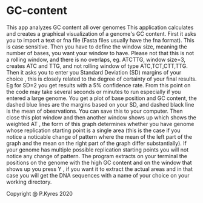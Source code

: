 # GC-content
This app analyzes GC content all over genomes
This application calculates and creates a graphical visualization of a genome's GC content.
First it asks you to import a text or fna file (Fasta files usually have the fna format). This is case sensitive.
Then you have to define the window size, meaning the number of bases, you want your window to have. 
Please not that this is not a rolling window, and there is no overlaps, eg. ATCTTG, window size=3, creates ATC and TTG, and not rolling window of type ATC,TCT,CTT,TTG.
Then it asks you to enter you Standard Deviation (SD) margins of your choice , this is closely related to the degree of certainty of your final results. Eg for SD=2 you get results with a 5% confidence rate.
From this point on the code may take several seconds or minutes to run especially if you entered a large genome.
You get a plot of base position and GC content, the dashed blue lines are the margins based on your SD, and dashed black line is the mean of obesrvations. You can save this to your computer. 
Then close this plot window and then another window shows up which shows the weighted AT , the form of this graph determines whether you have  genome whose replication starting point is a single area (this is the case if you notice a noticable change of pattern  where the mean of the left part of the graph and the mean on the right part of the graph differ substantially). If your genome has multiple possible replication starting points you will not notice any change of pattern.
The program extracts on your terminal the positions on the genome with the high GC content and on the window that shows up you press Y , if you want it to extract the actual areas and in that case you will get the DNA sequences with a name of your choice on your working directory.

Copyright @ P.Kyres 2020
